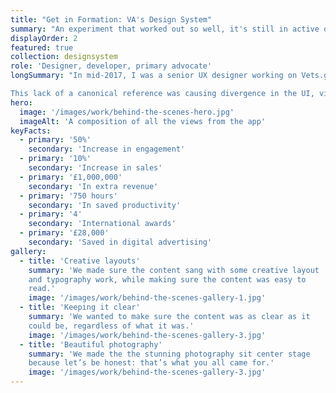 ```yaml
---
title: "Get in Formation: VA's Design System"
summary: "An experiment that worked out so well, it's still in active development and in use by an entire government agency."
displayOrder: 2
featured: true
collection: designsystem
role: 'Designer, developer, primary advocate'
longSummary: "In mid-2017, I was a senior UX designer working on Vets.gov (now rolled into VA.gov) with the Digital Service at VA. The team had a very efficient workflow: daily releases to production, a distributed and collaborative development workflow, and a robust research and design team. What it didn't have was a single source of truth for any of the UI elements, either from a visual or a code perspective.

This lack of a canonical reference was causing divergence in the UI, visually, and in the codebase. The visual quirks were such that nobody could really point at Vets.gov and say that it looked wrong, and everything worked well, but the inconsistencies were rapidly building to the point where the growing design team was beginning to struggle to stay in step with one another. From a development standpoint, multiple versions of the same patterns were making it tough to continue rapidly development and steady maintenance of core product features."
hero:
  image: '/images/work/behind-the-scenes-hero.jpg'
  imageAlt: 'A composition of all the views from the app'
keyFacts:
  - primary: '50%'
    secondary: 'Increase in engagement'
  - primary: '10%'
    secondary: 'Increase in sales'
  - primary: '£1,000,000'
    secondary: 'In extra revenue'
  - primary: '750 hours'
    secondary: 'In saved productivity'
  - primary: '4'
    secondary: 'International awards'
  - primary: '£28,000'
    secondary: 'Saved in digital advertising'
gallery:
  - title: 'Creative layouts'
    summary: 'We made sure the content sang with some creative layout
    and typography work, while making sure the content was easy to
    read.'
    image: '/images/work/behind-the-scenes-gallery-1.jpg'
  - title: 'Keeping it clear'
    summary: 'We wanted to make sure the content was as clear as it
    could be, regardless of what it was.'
    image: '/images/work/behind-the-scenes-gallery-3.jpg'
  - title: 'Beautiful photography'
    summary: 'We made the the stunning photography sit center stage
    because let’s be honest: that’s what you all came for.'
    image: '/images/work/behind-the-scenes-gallery-3.jpg'
---
```

